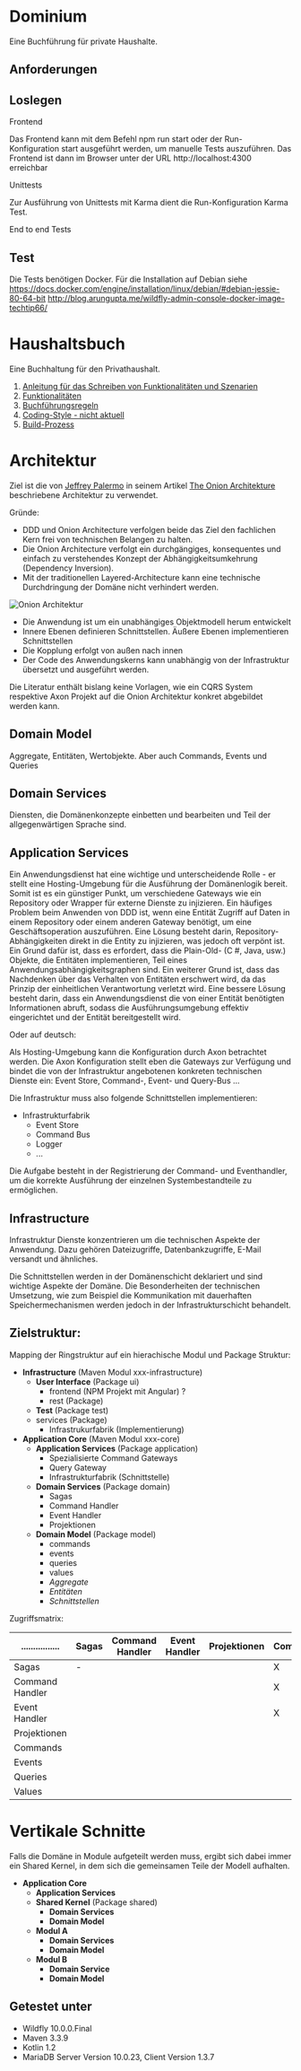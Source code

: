 Dominium
========

Eine Buchführung für private Haushalte.


Anforderungen
-------------

Loslegen
--------

Frontend

Das Frontend kann mit dem Befehl npm run start oder der Run-Konfiguration start
ausgeführt werden, um manuelle Tests auszuführen. Das Frontend ist dann im 
Browser unter der URL http://localhost:4300 erreichbar

Unittests

Zur Ausführung von Unittests mit Karma dient die Run-Konfiguration Karma Test.

End to end Tests



Test
----

Die Tests benötigen Docker. Für die Installation auf Debian siehe
 https://docs.docker.com/engine/installation/linux/debian/#debian-jessie-80-64-bit
http://blog.arungupta.me/wildfly-admin-console-docker-image-techtip66/

Haushaltsbuch
=============

Eine Buchhaltung für den Privathaushalt.

1. [Anleitung für das Schreiben von Funktionalitäten und Szenarien](
domaene/src/test/resources/de/therapeutenkiller/haushaltsbuch/domaene/Anleitung.md)
2. [Funktionalitäten](domaene/src/test/resources/README.md)
2. [Buchführungsregeln](domaene/src/test/resources/de/therapeutenkiller/haushaltsbuch/domaene/Buchführungsregeln.md)
3. [Coding-Style - nicht aktuell](Codestyle.md)
4. [Build-Prozess](buildprozess.md)


Architektur
===========

Ziel ist die von [Jeffrey Palermo](http://jeffreypalermo.com/about/) in seinem Artikel 
[The Onion Architekture](http://jeffreypalermo.com/blog/the-onion-architecture-part-1/)
beschriebene Architektur zu verwendet.

Gründe:
* DDD und Onion Architecture verfolgen beide das Ziel den fachlichen Kern frei von technischen 
Belangen zu halten.
* Die Onion Architecture verfolgt ein durchgängiges, konsequentes und einfach zu verstehendes 
Konzept der Abhängigkeitsumkehrung (Dependency Inversion).
* Mit der traditionellen Layered-Architecture kann eine technische Durchdringung der Domäne nicht 
verhindert werden.

![Onion Architektur](http://jeffreypalermo.com/files/media/image/WindowsLiveWriter/TheOnionArchitecturepart1_70A9/image%7B0%7D%5B59%5D.png)

* Die Anwendung ist um ein unabhängiges Objektmodell herum entwickelt
* Innere Ebenen definieren Schnittstellen. Äußere Ebenen implementieren Schnittstellen
* Die Kopplung erfolgt von außen nach innen
* Der Code des Anwendungskerns kann unabhängig von der Infrastruktur übersetzt und ausgeführt werden.

Die Literatur enthält bislang keine Vorlagen, wie ein CQRS System respektive Axon Projekt auf die 
Onion Architektur konkret abgebildet werden kann. 

Domain Model
------------

Aggregate, Entitäten, Wertobjekte. Aber auch Commands, Events und Queries

Domain Services
---------------
Diensten, die Domänenkonzepte einbetten und bearbeiten und Teil der allgegenwärtigen Sprache sind.

Application Services
--------------------

Ein Anwendungsdienst hat eine wichtige und unterscheidende Rolle - er stellt eine Hosting-Umgebung 
für die Ausführung der Domänenlogik bereit. Somit ist es ein günstiger Punkt, um verschiedene 
Gateways wie ein Repository oder Wrapper für externe Dienste zu injizieren. Ein häufiges Problem 
beim Anwenden von DDD ist, wenn eine Entität Zugriff auf Daten in einem Repository oder einem 
anderen Gateway benötigt, um eine Geschäftsoperation auszuführen. Eine Lösung besteht darin, 
Repository-Abhängigkeiten direkt in die Entity zu injizieren, was jedoch oft verpönt ist. Ein 
Grund dafür ist, dass es erfordert, dass die Plain-Old- (C #, Java, usw.) Objekte, die Entitäten 
implementieren, Teil eines Anwendungsabhängigkeitsgraphen sind. Ein weiterer Grund ist, dass das 
Nachdenken über das Verhalten von Entitäten erschwert wird, da das Prinzip der einheitlichen 
Verantwortung verletzt wird. Eine bessere Lösung besteht darin, dass ein Anwendungsdienst die von 
einer Entität benötigten Informationen abruft, sodass die Ausführungsumgebung effektiv eingerichtet 
und der Entität bereitgestellt wird.

Oder auf deutsch:

Als Hosting-Umgebung kann die Konfiguration durch Axon betrachtet werden. Die Axon Konfiguration
stellt eben die Gateways zur Verfügung und bindet die von der Infrastruktur angebotenen konkreten
technischen Dienste ein: Event Store, Command-, Event- und Query-Bus ...

Die Infrastruktur muss also folgende Schnittstellen implementieren:

* Infrastrukturfabrik
    * Event Store
    * Command Bus
    * Logger
    * ...
 
Die Aufgabe besteht in der Registrierung der Command- und Eventhandler, um die korrekte Ausführung
der einzelnen Systembestandteile zu ermöglichen. 

Infrastructure
--------------
Infrastruktur Dienste konzentrieren um die technischen Aspekte der Anwendung. Dazu gehören 
Dateizugriffe, Datenbankzugriffe, E-Mail versandt und ähnliches.

Die Schnittstellen werden in der Domänenschicht deklariert und sind wichtige Aspekte der Domäne. 
Die Besonderheiten der technischen Umsetzung, wie zum Beispiel die Kommunikation mit dauerhaften 
Speichermechanismen werden jedoch in der Infrastrukturschicht behandelt.

Zielstruktur:
-------------
Mapping der Ringstruktur auf ein hierachische Modul und Package Struktur:

* **Infrastructure** (Maven Modul xxx-infrastructure)
    * **User Interface** (Package ui)
        * frontend (NPM Projekt mit Angular) ?
        * rest (Package)
    * **Test** (Package test)    
    * services (Package)
        * Infrastrukurfabrik (Implementierung)
* **Application Core** (Maven Modul xxx-core)
    * **Application Services** (Package application)
        * Spezialisierte Command Gateways
        * Query Gateway
        * Infrastrukturfabrik (Schnittstelle)
    * **Domain Services** (Package domain)
        * Sagas
        * Command Handler
        * Event Handler
        * Projektionen
    * **Domain Model** (Package model)
        * commands
        * events
        * queries
        * values
        * _Aggregate_
        * _Entitäten_
        * _Schnittstellen_

Zugriffsmatrix:

|................| Sagas | Command Handler | Event Handler | Projektionen| Commands | Events | Queries | Values |
|----------------|-------|-----------------|---------------|-------------|----------|--------|---------|--------|
| Sagas          |-      |                 |               |             | X        |X       | X       | X      |
| Command Handler|       |                 |               |             | X        |?       | X       | X      | 
| Event Handler  |       |                 |               |             | X        |X       | X       | X      |
| Projektionen   |       |                 |               |             |          |X       | X       | X      |
| Commands       |       |                 |               |             |          |        |         | X      |
| Events         |       |                 |               |             |          |        |         | X      |
| Queries        |       |                 |               |             |          |        |         | X      |
| Values         |       |                 |               |             |          |        |         | X      |

Vertikale Schnitte
==================

Falls die Domäne in Module aufgeteilt werden muss, ergibt sich dabei immer ein Shared Kernel, in
dem sich die gemeinsamen Teile der Modell aufhalten. 

* **Application Core**    
    * **Application Services**
    * **Shared Kernel** (Package shared)
        * **Domain Services**
        * **Domain Model**    
    * **Modul A**
        * **Domain Services**
        * **Domain Model**
    * **Modul B**
        * **Domain Service**
        * **Domain Model**


Getestet unter
--------------
* Wildfly 10.0.0.Final
* Maven 3.3.9
* Kotlin 1.2
* MariaDB Server Version 10.0.23, Client Version 1.3.7

